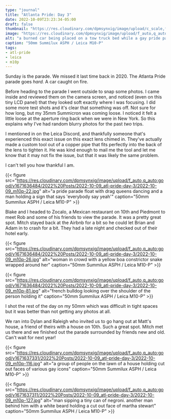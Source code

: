 ```yaml
---
type: "journal"
title: "Atlanta Pride: Day 3"
date: 2022-10-09T23:23:34-05:00
draft: false
thumbnail: "https://res.cloudinary.com/dpmsynxig/image/upload/c_scale,f_auto,q_auto:good,w_740/v1671636484/2022%20Posts/2022-10-09_atl-pride-day-3/2022-10-09_m10p-84.jpg"
image: "https://res.cloudinary.com/dpmsynxig/image/upload/f_auto,q_auto:good/v1671636484/2022%20Posts/2022-10-09_atl-pride-day-3/2022-10-09_m10p-84.jpg"
alt: "a burned car being placed on a tow truck bed while a gay pride parade goes on in the background"
caption: "50mm Summilux ASPH / Leica M10-P"
tags:
- atl-pride
- leica
- m10p
---
```


Sunday is the parade. We missed it last time back in 2020. The Atlanta Pride parade goes _hard._ A car caught on fire.

Before heading to the parade I went outside to snap some photos. I came inside and reviewed them on the camera screen, and noticed (even on this tiny LCD panel) that they looked soft exactly where I was focusing. I did some more test shots and it's clear that something was off. Not sure for how long, but my 35mm Summicron was coming loose. I noticed it felt a little loose at the aperture ring back when we were in New York. So this explains why I've had random blurry photos for the past _two_ trips. 

I mentioned in on the Leica Discord, and thankfully someone that's experienced this exact issue on this exact lens chimed in. They've actually made a custom tool out of a copper pipe that fits perfectly into the back of the lens to tighten it. He was kind enough to mail me the tool and let me know that it may not fix the issue, but that it was likely the same problem.

I can't tell you how thankful I am. 

{{< figure src="https://res.cloudinary.com/dpmsynxig/image/upload/f_auto,q_auto:good/v1671636484/2022%20Posts/2022-10-09_atl-pride-day-3/2022-10-09_m10p-22.jpg" alt="a pride parade float with drag queens dancing and a man holding a sign that says 'everybody say yeah'" caption="50mm Summilux ASPH / Leica M10-P" >}}

Blake and I headed to Zocalo, a Mexican restaurant on 10th and Piedmont to meet Rob and some of his friends to view the parade. It was a pretty great spot. Mitch stayed back at the Airbnb for a bit so he could let Brian and Adam in to crash for a bit. They had a late night and checked out of their hotel early. 

{{< figure src="https://res.cloudinary.com/dpmsynxig/image/upload/f_auto,q_auto:good/v1671636484/2022%20Posts/2022-10-09_atl-pride-day-3/2022-10-09_m10p-26.jpg" alt="woman in crowd with a yellow boa constrictor snake wrapped around her" caption="50mm Summilux ASPH / Leica M10-P" >}}

{{< figure src="https://res.cloudinary.com/dpmsynxig/image/upload/f_auto,q_auto:good/v1671636484/2022%20Posts/2022-10-09_atl-pride-day-3/2022-10-09_m10p-81.jpg" alt="french bulldog looking over the shoulder of the person holding it" caption="50mm Summilux ASPH / Leica M10-P" >}}

I shot the rest of the day on my 50mm which was difficult in tight spaces but it was better than not getting any photos at all.

We ran into Dylan and Raleigh who invited us to go hang out at Matt's house, a friend of theirs with a house on 10th. Such a great spot. Mitch met us there and we finished out the parade surrounded by friends new and old. Can't wait for next year!

{{< figure src="https://res.cloudinary.com/dpmsynxig/image/upload/f_auto,q_auto:good/v1671637331/2022%20Posts/2022-10-09_atl-pride-day-3/2022-10-09_m10p-116.jpg" alt="a group of people on the lawn of a house holding cut out faces of various gay icons" caption="50mm Summilux ASPH / Leica M10-P" >}}

{{< figure src="https://res.cloudinary.com/dpmsynxig/image/upload/f_auto,q_auto:good/v1671637311/2022%20Posts/2022-10-09_atl-pride-day-3/2022-10-09_m10p-127.jpg" alt="man sipping a tiny can of negroni. another man behind him with a white beard holding a cut out face of martha stewart" caption="50mm Summilux ASPH / Leica M10-P" >}}
